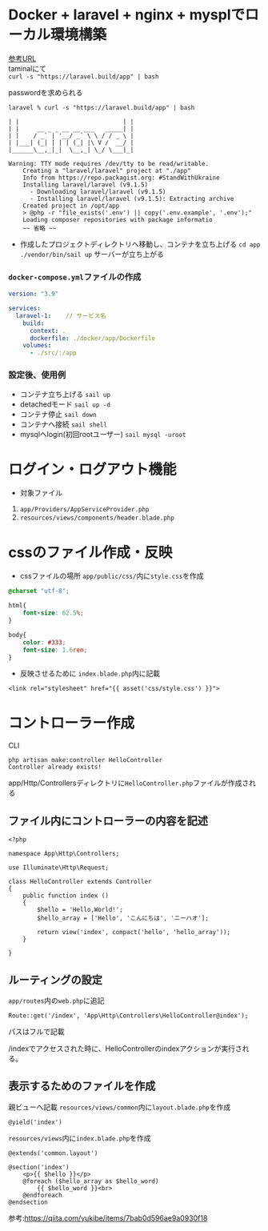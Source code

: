 # Docker + laravel + nginx + mysplでローカル環境構築

[参考URL](https://www.ritolab.com/entry/217)  
taminalにて  
```curl -s "https://laravel.build/app" | bash```

passwordを求められる

```laravel % curl -s "https://laravel.build/app" | bash```

``` _                               _
| |                             | |
| |     __ _ _ __ __ ___   _____| |
| |    / _` | '__/ _` \ \ / / _ \ |
| |___| (_| | | | (_| |\ V /  __/ |
|______\__,_|_|  \__,_| \_/ \___|_|

Warning: TTY mode requires /dev/tty to be read/writable.
    Creating a "laravel/laravel" project at "./app"
    Info from https://repo.packagist.org: #StandWithUkraine
    Installing laravel/laravel (v9.1.5)
      - Downloading laravel/laravel (v9.1.5)
      - Installing laravel/laravel (v9.1.5): Extracting archive
    Created project in /opt/app
    > @php -r "file_exists('.env') || copy('.env.example', '.env');"
    Loading composer repositories with package informatio
    ~~ 省略 ~~
```

- 作成したプロジェクトディレクトリへ移動し、コンテナを立ち上げる
```cd app```
```./vendor/bin/sail up```
サーバーが立ち上がる

<!-- - dockerコマンドでimage,container確認  
```docker image ls```

```
REPOSITORY                   TAG       IMAGE ID       CREATED         SIZE
selenium/standalone-chrome   latest    66e5439a061b   2 weeks ago     1.19GB
redis                        alpine    34e1dc356a22   2 weeks ago     32.4MB
getmeili/meilisearch         latest    8c2830b31856   5 weeks ago     64.5MB
mysql/mysql-server           8.0       434c35b82b08   3 months ago    417MB
laravelsail/php81-composer   latest    d109f96a6d48   4 months ago    531MB
mailhog/mailhog              latest    4de68494cd0d   20 months ago   392MB
```

```docker container ps -a```

```
app % docker container ps -a
CONTAINER ID   IMAGE                         COMMAND                  CREATED              STATUS                        PORTS                                            NAMES
5e5cfaa90ddd   sail-8.1/app                  "start-container"        About a minute ago   Up About a minute             0.0.0.0:80->80/tcp, 8000/tcp                     app-laravel.test-1
002d20d64067   selenium/standalone-chrome    "/opt/bin/entry_poin…"   About a minute ago   Up About a minute             4444/tcp, 5900/tcp                               app-selenium-1
572d136df265   mailhog/mailhog:latest        "MailHog"                About a minute ago   Up About a minute             0.0.0.0:1025->1025/tcp, 0.0.0.0:8025->8025/tcp   app-mailhog-1
c8fde95d500d   getmeili/meilisearch:latest   "tini -- /bin/sh -c …"   About a minute ago   Up About a minute (healthy)   0.0.0.0:7700->7700/tcp                           app-meilisearch-1
7069ec58329c   mysql/mysql-server:8.0        "/entrypoint.sh mysq…"   About a minute ago   Up About a minute (healthy)   0.0.0.0:3306->3306/tcp, 33060-33061/tcp          app-mysql-1
03ad23543cb3   redis:alpine                  "docker-entrypoint.s…"   About a minute ago   Up About a minute (healthy)   0.0.0.0:6379->6379/tcp                           app-redis-1
```

[http://localhost/](http://localhost/)へアクセス、laravelの初期画面

![laravel初期画面](./laravel_start.png) -->

<!-- ## sailコマンドをailas設定

```vendor/bin/sail```を```sail```に置き換える

```alias sail='[ -f sail ] && bash sail || bash vendor/bin/sail'```を追記する

```
vim ~/.zshrc

# sail commandのalias
alias sail='[ -f sail ] && bash sail || bash vendor/bin/sail
```

作成したディレクトリにてcommnad実行、反映
```
source ~/.zshrc
```

### nginxの追加

[参考](https://laravel.com/docs/8.x/deployment#nginx)
```vim dockdre-compose.yml```
```
    nginx:
        image: nginx
        container_name: nginx
        ports:
            - 8080:80
        volumes:
            - ./web:/var/www
            - ./etc/nginx/default.conf/nginx.conf:/etc/nginx/conf.d/default.conf
        depends_on:
            - php
```

```vim etc/nginx/conf.d/default.conf/inidex.php```
 -->

### ```docker-compose.yml```ファイルの作成

```docker-compose.yml
version: "3.9"

services:
  laravel-1:    // サービス名
    build:
      context: .
      dockerfile: ./docker/app/Dockerfile
    volumes:
      - ./src/:/app

```



### 設定後、使用例

- コンテナ立ち上げる
  ```sail up```
- detachedモード
  ```sail up -d```
- コンテナ停止
  ```sail down```
- コンテナへ接続
  ```sail shell```
- mysqlへlogin(初回rootユーザー)
  ```sail mysql -uroot```


# ログイン・ログアウト機能

- 対象ファイル
1. ```app/Providers/AppServiceProvider.php```
2. ```resources/views/components/header.blade.php```

# cssのファイル作成・反映
- cssファイルの場所
  ```app/public/css/```内に```style.css```を作成

```style.css
@charset "utf-8";

html{
    font-size: 62.5%;
}

body{
    color: #333;
    font-size: 1.6rem;
}
```

- 反映させるために
    ```index.blade.php```内に記載

```
<link rel="stylesheet" href="{{ asset('css/style.css') }}">  
```


# コントローラー作成

CLI

```
php artisan make:controller HelloController
Controller already exists!
```

app/Http/Controllersディレクトリに`HelloController.php`ファイルが作成される

## ファイル内にコントローラーの内容を記述

```HelloController.php
<?php

namespace App\Http\Controllers;

use Illuminate\Http\Request;

class HelloController extends Controller
{
    public function index () 
    {
        $hello = 'Hello,World!';
        $hello_array = ['Hello', 'こんにちは', 'ニーハオ'];

        return view('index', compact('hello', 'hello_array'));
    }

}
```

## ルーティングの設定

```app/routes```内の```web.php```に追記

```
Route::get('/index', 'App\Http\Controllers\HelloController@index');
```

パスはフルで記載

/indexでアクセスされた時に、HelloControllerのindexアクションが実行される。

## 表示するためのファイルを作成

親ビューへ記載
```resources/views/common```内に```layout.blade.php```を作成

```
@yield('index')
```

```resources/views```内に```index.blade.php```を作成

```
@extends('common.layout')

@section('index')
    <p>{{ $hello }}</p>
    @foreach ($hello_array as $hello_word)
        {{ $hello_word }}<br>
    @endforeach
@endsection
```

参考:https://qiita.com/yukibe/items/7bab0d596ae9a0930f18

